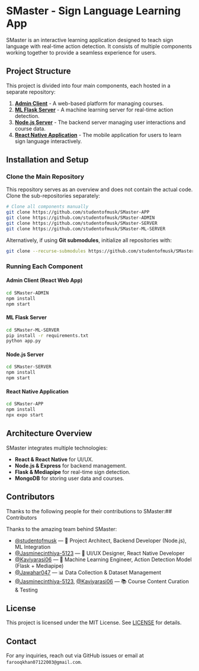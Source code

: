 # SMaster - Sign Language Learning App

SMaster is an interactive learning application designed to teach sign language with real-time action detection. It consists of multiple components working together to provide a seamless experience for users.

## Project Structure
This project is divided into four main components, each hosted in a separate repository:

1. **[Admin Client](https://github.com/studentofmusk/SMaster-ADMIN)** - A web-based platform for managing courses.
2. **[ML Flask Server](https://github.com/studentofmusk/SMaster-ML-SERVER)** - A machine learning server for real-time action detection.
3. **[Node.js Server](https://github.com/studentofmusk/SMaster-SERVER)** - The backend server managing user interactions and course data.
4. **[React Native Application](https://github.com/studentofmusk/SMaster-APP)** - The mobile application for users to learn sign language interactively.

## Installation and Setup

### Clone the Main Repository
This repository serves as an overview and does not contain the actual code. Clone the sub-repositories separately:

```sh
# Clone all components manually
git clone https://github.com/studentofmusk/SMaster-APP
git clone https://github.com/studentofmusk/SMaster-ADMIN
git clone https://github.com/studentofmusk/SMaster-SERVER
git clone https://github.com/studentofmusk/SMaster-ML-SERVER
```

Alternatively, if using **Git submodules**, initialize all repositories with:

```sh
git clone --recurse-submodules https://github.com/studentofmusk/SMaster
```

### Running Each Component
#### **Admin Client** (React Web App)
```sh
cd SMaster-ADMIN
npm install
npm start
```

#### **ML Flask Server**
```sh
cd SMaster-ML-SERVER
pip install -r requirements.txt
python app.py
```

#### **Node.js Server**
```sh
cd SMaster-SERVER
npm install
npm start
```

#### **React Native Application**
```sh
cd SMaster-APP
npm install
npx expo start
```

## Architecture Overview
SMaster integrates multiple technologies:
- **React & React Native** for UI/UX.
- **Node.js & Express** for backend management.
- **Flask & Mediapipe** for real-time sign detection.
- **MongoDB** for storing user data and courses.

## Contributors

Thanks to the following people for their contributions to SMaster:## Contributors

Thanks to the amazing team behind SMaster:

- [@studentofmusk](https://github.com/studentofmusk) — 🧠 Project Architect, Backend Developer (Node.js), ML Integration  
- [@Jasminecinthiya-5123](https://github.com/Jasminecinthiya-5123) — 🎨 UI/UX Designer, React Native Developer  
- [@Kaviyarasi06](https://github.com/Kaviyarasi06) — 🤖 Machine Learning Engineer, Action Detection Model (Flask + Mediapipe)  
- [@Jawahar047](https://github.com/Jawahar047) — 📊 Data Collection & Dataset Management  
- [@Jasminecinthiya-5123](https://github.com/Jasminecinthiya-5123), [@Kaviyarasi06](https://github.com/Kaviyarasi06) — 📚 Course Content Curation & Testing  

  
## License
This project is licensed under the MIT License. See [LICENSE](LICENSE) for details.

## Contact
For any inquiries, reach out via GitHub issues or email at `farooqkhan07122003@gmail.com`.

